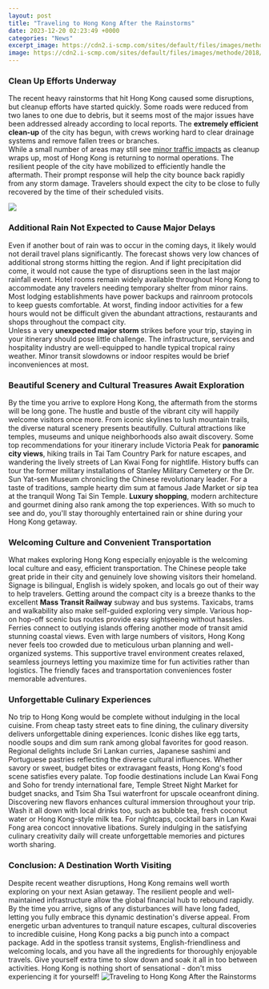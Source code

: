 ```yaml
---
layout: post
title: "Traveling to Hong Kong After the Rainstorms"
date: 2023-12-20 02:23:49 +0000
categories: "News"
excerpt_image: https://cdn2.i-scmp.com/sites/default/files/images/methode/2018/06/14/34b22aec-6eef-11e8-b1d3-9161aa45bf67_1320x770_143242.JPG
image: https://cdn2.i-scmp.com/sites/default/files/images/methode/2018/06/14/34b22aec-6eef-11e8-b1d3-9161aa45bf67_1320x770_143242.JPG
---
```


### Clean Up Efforts Underway 
The recent heavy rainstorms that hit Hong Kong caused some disruptions, but cleanup efforts have started quickly. Some roads were reduced from two lanes to one due to debris, but it seems most of the major issues have been addressed already according to local reports. The **extremely efficient clean-up** of the city has begun, with crews working hard to clear drainage systems and remove fallen trees or branches.  
While a small number of areas may still see [minor traffic impacts](https://codeoffers.github.io/2024-01-04-u092b-u093f-u091c-u0940-u092e-u0947-u0902-u092a-u0930-u093f-u0935-u093e-u0930-u0915-u0940-u091b-u09/) as cleanup wraps up, most of Hong Kong is returning to normal operations. The resilient people of the city have mobilized to efficiently handle the aftermath. Their prompt response will help the city bounce back rapidly from any storm damage. Travelers should expect the city to be close to fully recovered by the time of their scheduled visits.

![](https://cdn1.i-scmp.com/sites/default/files/styles/1200x800/public/images/methode/2017/07/17/42d0172e-6adb-11e7-9575-882aa2208a4d_1280x720_234441.JPG?itok=vMJPT6aC)
### Additional Rain Not Expected to Cause Major Delays
Even if another bout of rain was to occur in the coming days, it likely would not derail travel plans significantly. The forecast shows very low chances of additional strong storms hitting the region. And if light precipitation did come, it would not cause the type of disruptions seen in the last major rainfall event. 
Hotel rooms remain widely available throughout Hong Kong to accommodate any travelers needing temporary shelter from minor rains. Most lodging establishments have power backups and rainroom protocols to keep guests comfortable. At worst, finding indoor activities for a few hours would not be difficult given the abundant attractions, restaurants and shops throughout the compact city.  
Unless a very **unexpected major storm** strikes before your trip, staying in your itinerary should pose little challenge. The infrastructure, services and hospitality industry are well-equipped to handle typical tropical rainy weather. Minor transit slowdowns or indoor respites would be brief inconveniences at most.
### Beautiful Scenery and Cultural Treasures Await Exploration
By the time you arrive to explore Hong Kong, the aftermath from the storms will be long gone. The hustle and bustle of the vibrant city will happily welcome visitors once more. From iconic skylines to lush mountain trails, the diverse natural scenery presents beautifully. Cultural attractions like temples, museums and unique neighborhoods also await discovery.
Some top recommendations for your itinerary include Victoria Peak for **panoramic city views**, hiking trails in Tai Tam Country Park for nature escapes, and wandering the lively streets of Lan Kwai Fong for nightlife. History buffs can tour the former military installations of Stanley Military Cemetery or the Dr. Sun Yat-sen Museum chronicling the Chinese revolutionary leader. 
For a taste of traditions, sample hearty dim sum at famous Jade Market or sip tea at the tranquil Wong Tai Sin Temple. **Luxury shopping**, modern architecture and gourmet dining also rank among the top experiences. With so much to see and do, you'll stay thoroughly entertained rain or shine during your Hong Kong getaway.
### Welcoming Culture and Convenient Transportation
What makes exploring Hong Kong especially enjoyable is the welcoming local culture and easy, efficient transportation. The Chinese people take great pride in their city and genuinely love showing visitors their homeland. Signage is bilingual, English is widely spoken, and locals go out of their way to help travelers. 
Getting around the compact city is a breeze thanks to the excellent **Mass Transit Railway** subway and bus systems. Taxicabs, trams and walkability also make self-guided exploring very simple. Various hop-on hop-off scenic bus routes provide easy sightseeing without hassles. Ferries connect to outlying islands offering another mode of transit amid stunning coastal views.
Even with large numbers of visitors, Hong Kong never feels too crowded due to meticulous urban planning and well-organized systems. This supportive travel environment creates relaxed, seamless journeys letting you maximize time for fun activities rather than logistics. The friendly faces and transportation conveniences foster memorable adventures.
### Unforgettable Culinary Experiences 
No trip to Hong Kong would be complete without indulging in the local cuisine. From cheap tasty street eats to fine dining, the culinary diversity delivers unforgettable dining experiences. Iconic dishes like egg tarts, noodle soups and dim sum rank among global favorites for good reason. Regional delights include Sri Lankan curries, Japanese sashimi and Portuguese pastries reflecting the diverse cultural influences. 
Whether savory or sweet, budget bites or extravagant feasts, Hong Kong's food scene satisfies every palate. Top foodie destinations include Lan Kwai Fong and Soho for trendy international fare, Temple Street Night Market for budget snacks, and Tsim Sha Tsui waterfront for upscale oceanfront dining. Discovering new flavors enhances cultural immersion throughout your trip.
Wash it all down with local drinks too, such as bubble tea, fresh coconut water or Hong Kong-style milk tea. For nightcaps, cocktail bars in Lan Kwai Fong area concoct innovative libations. Surely indulging in the satisfying culinary creativity daily will create unforgettable memories and pictures worth sharing.
### Conclusion: A Destination Worth Visiting   
Despite recent weather disruptions, Hong Kong remains well worth exploring on your next Asian getaway. The resilient people and well-maintained infrastructure allow the global financial hub to rebound rapidly. By the time you arrive, signs of any disturbances will have long faded, letting you fully embrace this dynamic destination's diverse appeal.
From energetic urban adventures to tranquil nature escapes, cultural discoveries to incredible cuisine, Hong Kong packs a big punch into a compact package. Add in the spotless transit systems, English-friendliness and welcoming locals, and you have all the ingredients for thoroughly enjoyable travels. Give yourself extra time to slow down and soak it all in too between activities. Hong Kong is nothing short of sensational - don't miss experiencing it for yourself!
![Traveling to Hong Kong After the Rainstorms](https://cdn2.i-scmp.com/sites/default/files/images/methode/2018/06/14/34b22aec-6eef-11e8-b1d3-9161aa45bf67_1320x770_143242.JPG)